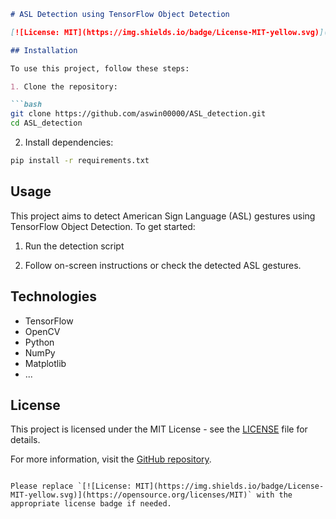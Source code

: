 ```markdown
# ASL Detection using TensorFlow Object Detection

[![License: MIT](https://img.shields.io/badge/License-MIT-yellow.svg)](https://opensource.org/licenses/MIT)

## Installation

To use this project, follow these steps:

1. Clone the repository:

```bash
git clone https://github.com/aswin00000/ASL_detection.git
cd ASL_detection
```

2. Install dependencies:

```bash
pip install -r requirements.txt
```

## Usage

This project aims to detect American Sign Language (ASL) gestures using TensorFlow Object Detection. To get started:

1. Run the detection script

2. Follow on-screen instructions or check the detected ASL gestures.

## Technologies

- TensorFlow
- OpenCV
- Python
- NumPy
- Matplotlib
- ...

## License

This project is licensed under the MIT License - see the [LICENSE](LICENSE) file for details.

For more information, visit the [GitHub repository](https://github.com/aswin00000/ASL_detection).
```

Please replace `[![License: MIT](https://img.shields.io/badge/License-MIT-yellow.svg)](https://opensource.org/licenses/MIT)` with the appropriate license badge if needed.
